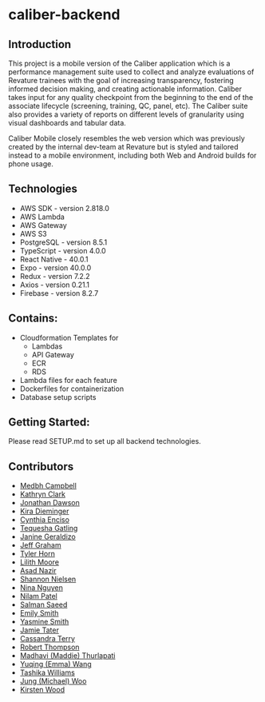 # caliber-backend

## Introduction
  This project is a mobile version of the Caliber application which is a performance management suite used to collect and analyze evaluations of Revature trainees with the goal of increasing transparency, fostering informed decision making, and creating actionable information. Caliber takes input for any quality checkpoint from the beginning to the end of the associate lifecycle (screening, training, QC, panel, etc). The Caliber suite also provides a variety of reports on different levels of granularity using visual dashboards and tabular data.
  
  Caliber Mobile closely resembles the web version which was previously created by the internal dev-team at Revature but is styled and tailored instead to a mobile environment, including both Web and Android builds for phone usage.

## Technologies
* AWS SDK - version 2.818.0
* AWS Lambda
* AWS Gateway
* AWS S3
* PostgreSQL - version 8.5.1
* TypeScript - version 4.0.0
* React Native - 40.0.1
* Expo - version 40.0.0
* Redux - version 7.2.2
* Axios - version 0.21.1
* Firebase - version 8.2.7

## Contains:
* Cloudformation Templates for
  * Lambdas
  * API Gateway
  * ECR
  * RDS
* Lambda files for each feature
* Dockerfiles for containerization
* Database setup scripts

## Getting Started:
Please read SETUP.md to set up all backend technologies.

## Contributors
* [Medbh Campbell](https://github.com/medbhcampbell)
* [Kathryn Clark](https://github.com/kathrync23)
* [Jonathan Dawson](https://github.com/jedawson)
* [Kira Dieminger](https://github.com/kdieminger)
* [Cynthia Enciso](https://github.com/cyenciso)
* [Tequesha Gatling](https://github.com/tgatling)
* [Janine Geraldizo](https://github.com/jmGeraldizo)
* [Jeff Graham](https://github.com/jefferygraham)
* [Tyler Horn](https://github.com/thorn18)
* [Lilith Moore](https://github.com/lilypadlilith)
* [Asad Nazir](https://github.com/anazir100)
* [Shannon Nielsen](https://github.com/shannon-nielsen)
* [Nina Nguyen](https://github.com/ninancode) 
* [Nilam Patel](https://github.com/nilam2101)
* [Salman Saeed](https://github.com/algosal)
* [Emily Smith](https://github.com/Emily484)
* [Yasmine Smith](https://github.com/Ysmith54)
* [Jamie Tater](https://github.com/Tngtater9)
* [Cassandra Terry](https://github.com/Wewe34)
* [Robert Thompson](https://github.com/ratthompson)
* [Madhavi (Maddie) Thurlapati](https://github.com/maddiet1223)
* [Yuqing (Emma) Wang](https://github.com/whatemma)
* [Tashika Williams](https://github.com/Twilliams0897)
* [Jung (Michael) Woo](https://github.com/michaelwoo921)
* [Kirsten Wood](https://github.com/KirstenWood)
